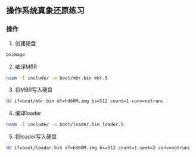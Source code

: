 
## 操作系统真象还原练习

### 操作

1. 创建硬盘
```bash
bximage
```
2. 编译MBR
```bash
nasm -I include/ -o boot/mbr.bin mbr.S
```
3. 将MBR写入硬盘
```bash
dd if=boot/mbr.bin of=hd60M.img bs=512 count=1 conv=notrunc
```

4. 编译loader
```bash
nasm -I include/ -o boot/loader.bin loader.S
```

5. 将loader写入硬盘
```bash
dd if=boot/loader.bin of=hd60M.img bs=512 count=1 seek=2 conv=notrunc
```